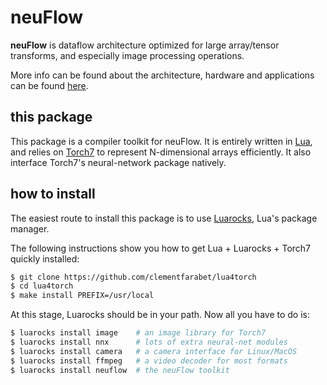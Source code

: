 
# neuFlow

**neuFlow** is dataflow architecture optimized for 
large array/tensor transforms, and especially image
processing operations.

More info can be found about the architecture, 
hardware and applications can be found 
[here](https://www.neuflow.org).

## this package

This package is a compiler toolkit for neuFlow. It is 
entirely written in [Lua](http://www.lua.org/), and
relies on [Torch7](https://github.com/andresy/torch) to 
represent N-dimensional arrays efficiently. It also
interface Torch7's neural-network package natively.

## how to install

The easiest route to install this package is to use
[Luarocks](http://www.luarocks.org/), Lua's package
manager. 

The following instructions show you how to get
Lua + Luarocks + Torch7 quickly installed:

``` sh
$ git clone https://github.com/clementfarabet/lua4torch
$ cd lua4torch
$ make install PREFIX=/usr/local
```

At this stage, Luarocks should be in your path. Now
all you have to do is:

``` sh
$ luarocks install image    # an image library for Torch7
$ luarocks install nnx      # lots of extra neural-net modules
$ luarocks install camera   # a camera interface for Linux/MacOS
$ luarocks install ffmpeg   # a video decoder for most formats
$ luarocks install neuflow  # the neuFlow toolkit
```
